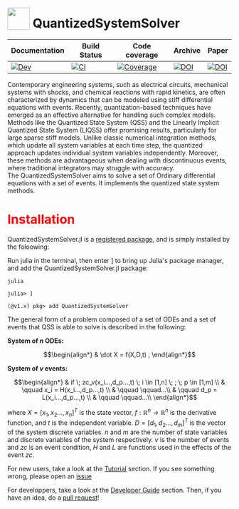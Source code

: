 # <img width="50" height="50" style="position:relative; top:5px" src="docs\src\logo.png"> QuantizedSystemSolver



| **Documentation** |**Build Status** | **Code coverage**| **Archive** | **Paper** |
|:------------ |------------|------------|------------|------------|
| [![Dev](https://img.shields.io/badge/docs-dev-blue.svg)](https://mongibellili.github.io/QuantizedSystemSolver.jl/dev/) | [![CI](https://github.com/mongibellili/QuantizedSystemSolver/actions/workflows/CI.yml/badge.svg)](https://github.com/mongibellili/QuantizedSystemSolver/actions/workflows/CI.yml)|[![Coverage](https://codecov.io/gh/mongibellili/QuantizedSystemSolver/branch/main/graph/badge.svg)](https://codecov.io/gh/mongibellili/QuantizedSystemSolver)|[![DOI](https://zenodo.org/badge/729081556.svg)](https://doi.org/10.5281/zenodo.14361142)|[![DOI](https://joss.theoj.org/papers/10.21105/joss.07434/status.svg)](https://doi.org/10.21105/joss.07434)|


Contemporary engineering systems, such as electrical circuits, mechanical systems with shocks, and chemical reactions with rapid kinetics, are often characterized by dynamics that can be modeled using stiff differential equations with events. Recently, quantization-based techniques have emerged as an effective alternative for handling such complex models. Methods like the Quantized State System (QSS) and the Linearly Implicit Quantized State System (LIQSS) offer promising results, particularly for large sparse stiff models. Unlike classic numerical integration methods, which update all system variables at each time step, the quantized approach updates individual system variables independently. Moreover, these methods are advantageous when dealing with discontinuous events, where traditional integrators may struggle with accuracy.  
The QuantizedSystemSolver aims to solve a set of Ordinary differential equations with a set of events. It implements the quantized state system methods.
#   <span style="color:red">Installation</span>
QuantizedSystemSolver.jl is a [registered package](http://pkg.julialang.org), and is
simply installed by the foloowing:

Run julia in the terminal, then enter ] to bring up Julia's package manager, and add the QuantizedSystemSolver.jl package:
```console
julia

julia> ]
 
(@v1.x) pkg> add QuantizedSystemSolver
```
The general form of a problem composed of a set of ODEs and a set of events that QSS is able to solve is described in the following: 

**System of $n$ ODEs:**

```math
\begin{align*}
  & \dot X = f(X,D,t) , 
\end{align*}
```

**System of $v$ events:**
```math
\begin{align*}
& if \; zc_v(x_i...,d_p...,t) \; i \in [1,n]  \;  ; \; p  \in [1,m] \\
& \qquad x_i = H(x_i...,d_p...,t) \\
& \qquad \qquad...\\
& \qquad d_p = L(x_i...,d_p...,t)  \\
& \qquad \qquad...\\
\end{align*}
```
where $X = [x_1,x_2...,x_n]^T$ is the state vector, $f:\mathbb{R}^n \rightarrow \mathbb{R}^n$ is the derivative function, and $t$ is the independent variable. $D = [d_1,d_2...,d_m]^T$ is the vector of the system discrete variables. $n$ and $m$ are the number of state variables and discrete variables of the system respectively. $v$ is the number of events and $zc$ is an event condition, $H$ and $L$ are functions used in the effects of the event $zc$.

For new users, take a look at the [Tutorial](https://mongibellili.github.io/QuantizedSystemSolver.jl/dev/guide/userTutorial/) section. If you see something wrong,
please open an [issue](https://github.com/mongibellili/QuantizedSystemSolver.jl/issues)

For developpers, take a look at the [Developer Guide](https://mongibellili.github.io/QuantizedSystemSolver.jl/dev/developer/devIntro/) section. Then, if you have an idea,
do a [pull request](https://github.com/mongibellili/QuantizedSystemSolver.jl/pulls)!





